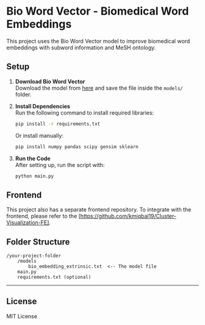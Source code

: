 # Bio Word Vector - Biomedical Word Embeddings

This project uses the Bio Word Vector model to improve biomedical word embeddings with subword information and MeSH ontology.

## Setup

1. **Download Bio Word Vector**  
   Download the model from [here](https://figshare.com/articles/dataset/Improving_Biomedical_Word_Embeddings_with_Subword_Information_and_MeSH_Ontology/6882647) and save the file inside the `models/` folder.

2. **Install Dependencies**  
   Run the following command to install required libraries:
   ```bash
   pip install -r requirements.txt
   ```
   Or install manually:
   ```bash
   pip install numpy pandas scipy gensim sklearn
   ```

3. **Run the Code**  
   After setting up, run the script with:
   ```bash
   python main.py
   ```

## Frontend

This project also has a separate frontend repository. To integrate with the frontend, please refer to the [https://github.com/kmiqbal19/Cluster-Visualization-FE].

## Folder Structure
```
/your-project-folder
    /models
        bio_embedding_extrinsic.txt  <-- The model file
    main.py
    requirements.txt (optional)
```

---

## License

MIT License


